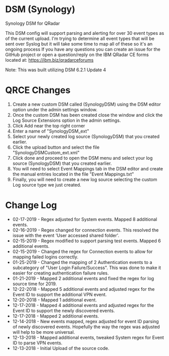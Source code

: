 # DSM (Synology)
Synology DSM for QRadar

This DSM config will support parsing and alerting for over 30 event types as of the current upload. I'm trying to determine all event types that will be sent over Syslog but it will take some time to map all of these so it's an ongoing process If you have any questions you can create an issue for the GitHub project or open a question/reply on the IBM QRadar CE forms located at: https://ibm.biz/qradarceforums

Note: This was built utilizing DSM 6.2.1 Update 4

# QRCE Changes
1. Create a new custom DSM called (SynologyDSM) using the DSM editor option under the admin settings window.
2. Once the custom DSM has been created close the window and click the Log Source Extensions option in the admin settings.
3. Click Add near the top right corner
4. Enter a name of "SynologyDSM_ext"
5. Select your newly created log source (SynologyDSM) that you created earlier.
6. Click the upload button and select the file "SynologyDSMCustom_ext.xml"
7. Click done and proceed to open the DSM menu and select your log source (SynologyDSM) that you created earlier.
8. You will need to select Event Mappings tab in the DSM editor and create the manual entries located in the file "Event Mappings.txt"
9. Finally, you will need to create a new log source selecting the custom Log source type we just created.

# Change Log
- 02-17-2019 - Regex adjusted for System events. Mapped 8 additional events.
- 02-16-2019 - Regex changed for connection events. This resolved the issue with the event 'User accessed shared folder'.
- 02-15-2019 - Regex modified to support parsing test events. Mapped 6 additional events.
- 02-15-2019 - Changed the regex for Connection events to allow for mapping failed logins correctly.
- 01-25-2019 - Changed the mapping of 2 Authentication events to a subcategory of "User Login Failure/Success". This was done to make it easier for creating authentication failure rules.
- 01-21-2019 - Mapped 2 additional events and fixed the regex for log source time for 2019.
- 12-22-2018 - Mapped 5 additional events and adjusted regex for the Event ID to support the additional VPN event.
- 12-20-2018 - Mapped 1 additional event.
- 12-17-2018 - Mapped 4 additional events and adjusted regex for the Event ID to support the newly discovered events.
- 12-17-2018 - Mapped 2 additional events.
- 12-14-2018 - New events mapped, regex adjusted for event ID parsing of newly discovered events. Hopefully the way the regex was adjusted will help to be more universal.
- 12-13-2018 - Mapped additional events, tweaked System regex for Event ID to parse VPN events.
- 12-13-2018 - Initial Upload of the source code.
